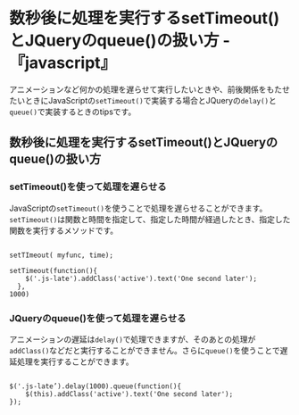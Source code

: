 # 数秒後に処理を実行するsetTimeout()とJQueryのqueue()の扱い方 -『javascript』


アニメーションなど何かの処理を遅らせて実行したいときや、前後関係をもたせたいときにJavaScriptの`setTimeout()`で実装する場合とJQueryの`delay()`と`queue()`で実装するときのtipsです。











## 数秒後に処理を実行するsetTimeout()とJQueryのqueue()の扱い方







### setTimeout()を使って処理を遅らせる

JavaScriptの`setTimeout()`を使うことで処理を遅らせることができます。`setTimeout()`は関数と時間を指定して、指定した時間が経過したとき、指定した関数を実行するメソッドです。



```

setTImeout( myfunc, time);

setTimeout(function(){
    $('.js-late').addClass('active').text('One second later');
  },
1000)

```


### JQueryのqueue()を使って処理を遅らせる


アニメーションの遅延は`delay()`で処理できますが、そのあとの処理が`addClass()`などだと実行することができません。さらに`queue()`を使うことで遅延処理を実行することができます。

```

$('.js-late’).delay(1000).queue(function(){
    $(this).addClass('active').text('One second later');
});

```
